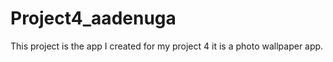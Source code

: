 # Project4_aadenuga
This project is the app I created for my project 4 it is a photo wallpaper app. 
